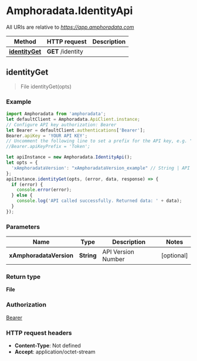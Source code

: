 # Amphoradata.IdentityApi

All URIs are relative to *https://app.amphoradata.com*

Method | HTTP request | Description
------------- | ------------- | -------------
[**identityGet**](IdentityApi.md#identityGet) | **GET** /identity | 



## identityGet

> File identityGet(opts)



### Example

```javascript
import Amphoradata from 'amphoradata';
let defaultClient = Amphoradata.ApiClient.instance;
// Configure API key authorization: Bearer
let Bearer = defaultClient.authentications['Bearer'];
Bearer.apiKey = 'YOUR API KEY';
// Uncomment the following line to set a prefix for the API key, e.g. "Token" (defaults to null)
//Bearer.apiKeyPrefix = 'Token';

let apiInstance = new Amphoradata.IdentityApi();
let opts = {
  'xAmphoradataVersion': "xAmphoradataVersion_example" // String | API Version Number
};
apiInstance.identityGet(opts, (error, data, response) => {
  if (error) {
    console.error(error);
  } else {
    console.log('API called successfully. Returned data: ' + data);
  }
});
```

### Parameters


Name | Type | Description  | Notes
------------- | ------------- | ------------- | -------------
 **xAmphoradataVersion** | **String**| API Version Number | [optional] 

### Return type

**File**

### Authorization

[Bearer](../README.md#Bearer)

### HTTP request headers

- **Content-Type**: Not defined
- **Accept**: application/octet-stream

